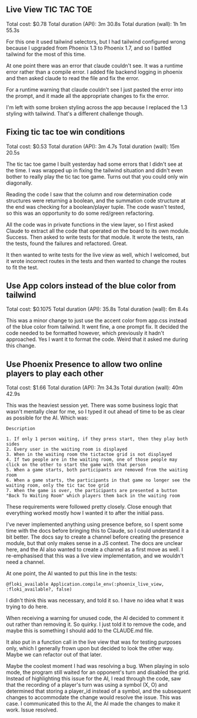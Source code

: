## Live View TIC TAC TOE

Total cost: $0.78
Total duration (API): 3m 30.8s
Total duration (wall): 1h 1m 55.3s

For this one it used tailwind selectors, but I had tailwind configured wrong
because I upgraded from Phoenix 1.3 to Phoenix 1.7, and so I battled tailwind
for the most of this time.

At one point there was an error that claude couldn't see. It was a runtime
error rather than a compile error. I added file backend logging in phoenix and
then asked claude to read the file and fix the error.

For a runtime warning that claude couldn't see I just pasted the error into the
prompt, and it made all the appropriate changes to fix the error.

I'm left with some broken styling across the app because I replaced the 1.3
styling with tailwind. That's a different challenge though.

## Fixing tic tac toe win conditions

Total cost: $0.53
Total duration (API): 3m 4.7s
Total duration (wall): 15m 20.5s

The tic tac toe game I built yesterday had some errors that I didn't see at the
time. I was wrapped up in fixing the tailwind situation and didn't even bother
to really play the tic tac toe game. Turns out that you could only win diagonally.

Reading the code I saw that the column and row determination code structures
were returning a boolean, and the summation code structure at the end was
checking for a boolean/player tuple. The code wasn't tested, so this was an
opportunity to do some red/green refactoring.

All the code was in private functions in the view layer, so I first asked Claude
to extract all the code that operated on the board to its own module.
Success. Then asked to write tests for that module. It wrote the tests, ran
the tests, found the failures and refactored. Great.

It then wanted to write tests for the live view as well, which I welcomed, but
it wrote incorrect routes in the tests and then wanted to change the routes to
fit the test.

## Use App colors instead of the blue color from tailwind

Total cost: $0.1075
Total duration (API): 35.8s
Total duration (wall): 6m 8.4s

This was a minor change to just use the accent color from app.css instead of
the blue color from tailwind. It went fine, a one prompt fix. It decided the
code needed to be formatted however, which previously it hadn't approached.
Yes I want it to format the code. Weird that it asked me during this change.

## Use Phoenix Presence to allow two online players to play each other

Total cost: $1.66
Total duration (API): 7m 34.3s
Total duration (wall): 40m 42.9s

This was the heaviest session yet. There was some business logic that wasn't
mentally clear for me, so I typed it out ahead of time to be as clear
as possible for the AI. Which was:

```
Description

1. If only 1 person waiting, if they press start, then they play both sides
2. Every user in the waiting room is displayed
3. When in the waiting room the tictactoe grid is not displayed
4. If two people are in the waiting room, one of those people may click on the other to start the game with that person
5. When a game starts, both participants are removed from the waiting room
6. When a game starts, the participants in that game no longer see the waiting room, only the tic tac toe grid
7. When the game is over, the participants are presented a button "Back To Waiting Room" which players them back in the waiting room
```

These requirements were followed pretty closely. Close enough that everything
worked mostly how I wanted it to after the initial pass.

I've never implemented anything using presence before, so I spent some time
with the docs before bringing this to Claude, so I could understand it a bit
better. The docs say to create a channel before creating the presence module,
but that only makes sense in a JS context. The docs are unclear here, and the
AI also wanted to create a channel as a first move as well. I re-emphasised
that this was a live view implementation, and we wouldn't need a channel.

At one point, the AI wanted to put this line in the tests:

```
@floki_available Application.compile_env(:phoenix_live_view, :floki_available?, false)
```

I didn't think this was necessary, and told it so. I have no idea what it was trying to do here.

When receiving a warning for unused code, the AI decided to comment it out
rather than removing it. So quirky. I just told it to remove the code, and
maybe this is something I should add to the CLAUDE.md file.

It also put in a function call in the live view that was for testing purposes
only, which I generally frown upon but decided to look the other way. Maybe we
can refactor out of that later.

Maybe the coolest moment I had was resolving a bug. When playing in solo mode,
the program still waited for an opponent's turn and disabled the grid. Instead
of highlighting this issue for the AI, I read through the code, saw that the
recording of a player's turn was using a symbol (X, O) and determined that
storing a player_id instead of a symbol, and the subsequent changes to
accommodate the change would resolve the issue. This was case. I communicated
this to the AI, the AI made the changes to make it work. Issue resolved.
